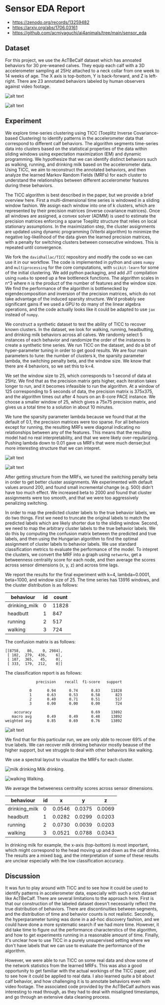 # Sensor EDA Report

- https://zenodo.org/records/13259482
- https://arxiv.org/abs/1706.03161
- https://github.com/acmiyaguchi/ai4animals/tree/main/sensor_eda

## Dataset

For this project, we use the AcTBeCalf dataset which has annoated behaviors for 30 pre-weaned calves.
They equip each calf with a 3D accelerometer sampling at 25Hz attached to a neck collar from one week to 14 weeks of age.
The X axis is top-bottom, Y is back-forward, and Z is left-right.
There are 23 annotated behaviors labeled by human observers against video footage.

![alt text](image-7.png)

![alt text](image.png)

## Experiment

We explore time-series clustering using TICC (Toeplitz Inverse Covariance-based Clustering) to identify patterns in the accelerometer data that correspond to different calf behaviors.
The algorithm segments time-series data into clusters based on the statistical properties of the data within sliding windows using expectation maximization (EM) and dynamic programming.
We hypothesize that we can identify distinct behaviors such as walking, running, and drinking milk based on the accelerometer data.
Using TICC, we aim to reconstruct the annotated behaviors, and then analyze the learned Markov Random Fields (MRFs) for each cluster to understand the relationships between different accelerometer features during these behaviors.

The TICC algorithm is best described in the paper, but we provide a brief overview here.
First a multi-dimensional time series is windowed in a sliding window fashion.
We assign each window into one of k clusters, which are represented by their precision matrices (inverse covariance matrices).
Once all windows are assigned, a convex solver (ADMM) is used to estimate the precision matrices enforcing a sparse Toeplitz structure that relies on local stationary assumptions.
In the maximization step, the cluster assignments are updated using dynamic programming (Viterbi algorithm) to minimize the negative log-likelihood of the data given the learned precision matrices, with a penalty for switching clusters between consecutive windows.
This is repeated until convergence.

We fork the `davidhallac/TICC` repository and modify the code so we can use it in our workflow.
The code is implemented in python and uses `numpy` and `multiprocessing` for the core computations, with `scikit-learn` for some of the initial clustering.
We add python packaging, and add JIT compilation using `numba` to speed up a few bottleneck functions.
The algorithm scales in n^3 where n is the product of the number of features and the window size.
We find the performance of the algorithm is bottlenecked by eigendecomposition and inversion of the precision matrices, which do not take advantage of the induced sparsity structure.
We'd probably see significant gains if we used a GPU to do many of the linear algebra operations, and the code actually looks like it could be adapted to use `jax` instead of `numpy`.

We construct a synthetic dataset to test the ability of TICC to recover known clusters.
In the dataset, we look for walking, running, headbutting, and drinking milk behaviors across all calves.
We randomly select 5 instances of each behavior and randomize the order of the instances to create a synthetic time series.
We run TICC on the dataset, and do a bit of hyper-parameter tuning in order to get good results.
We are four main parameters to tune: the number of clusters k, the sparsity parameter lambda, the switching penalty beta, and the window size.
We know that there are 4 behaviors, so we set this to k=4.

We set the window size to 25, which corresponds to 1 second of data at 25Hz.
We find that as the precision matrix gets higher, each iteration takes longer to run, and it becomes infeasible to run the algorithm.
At a window of 125 corresponding to 5 seconds of data, the precision matrix is 375x375, and the algorithm times out after 4 hours on an 8-core PACE instance.
We choose a smaller window of 25, which gives a 75x75 precision matrix, and gives us a total time to a solution in about 10 minutes.

We tune the sparsity parameter lambda because we found that at the default of 0.1, the precision matrices were too sparse.
For all behaviors except for running, the resulting MRFs were diagonal indicating no relationships between any of the features.
This means that the resulting model had no real interpretability, and that we were likely over-regularizing.
Pushing lambda down to 0.01 gave us MRFs that were much denser,but more interesting structure that we can intepret.

![alt text](image-2.png)

![alt text](image-1.png)

After getting structure from the MRFs, we tuned the switching penalty beta in order to get better cluster assignments.
We experimented with default values around 200, and found small incremental change (e.g. 500) didn't have too much effect.
We increased beta to 2000 and found that cluster assignments were too smooth, and that we were too aggressively penalizing switching.

In order to map the predicted cluster labels to the true behavior labels, we do two things.
First we need to truncate the original labels to match the predicted labels which are likely shorter due to the sliding window.
Second, we need to map the arbitrary cluster labels to the true behavior labels.
We do this by computing the confusion matrix between the predicted and true labels, and then using the Hungarian algorithm to find the optimal assignment of cluster labels to behavior labels.
We use standard classification metrics to evaluate the performance of the model.
To intepret the clusters, we convert the MRF into a graph using `networkx`, get a betweenness centrality score for each node, and then average the scores across sensor dimensions (x, y, z) and across time lags.

We report the results for the final experiment with k=4, lambda=0.0001, beta=1000, and window size of 25.
The time series has 13916 windows, and the cluster distribution is as follows:

behaviour | id | count
--- | --- | ---
drinking_milk | 0 | 11828
headbutt | 1 | 847
running | 2 | 517
walking | 3 | 724

The confusion matrix is as follows:

```
[[8758,   86,    0, 2984],
 [ 102,  279,  436,    6],
 [ 107,  365,   45,    0],
 [ 333,  179,  212,    0]]
```

The classification report is as follows:

```
              precision    recall  f1-score   support

           0       0.94      0.74      0.83     11828
           1       0.63      0.53      0.58       823
           2       0.40      0.71      0.51       517
           3       0.00      0.00      0.00       724

    accuracy                           0.69     13892
   macro avg       0.49      0.49      0.48     13892
weighted avg       0.85      0.69      0.76     13892
```

![alt text](image-3.png)

We find that for this particular run, we are only able to recover 69% of the true labels.
We can recover milk drinking behavior mostly beause of the higher support, but we struggle to deal with other behaviors like walking.

We use a spectral layout to visualize the MRFs for each cluster.

![milk drinking](image-5.png)
Milk drinking.

![walking](image-6.png)
Walking.

We average the betweeness centrality scores across sensor dimensions.

behaviour | id | x | y | z
--- | --- | --- | --- | ---
drinking_milk | 0 | 0.0546 | 0.0375 | 0.0069
headbutt | 1 | 0.0282 | 0.0299 | 0.0203
running | 2 | 0.0730 | 0.0039 | 0.0203
walking | 3 | 0.0521 | 0.0788 | 0.0343  

In drinking milk for example, the x-axis (top-bottom) is most important, which might correspond to the head moving up and down as the calf drinks.
The results are a mixed bag, and the interpretation of some of these results are unclear especially with the low classification accuracy.

## Discussion

It was fun to play around with TICC and to see how it could be used to identify patterns in accelerometer data, especially with such a rich dataset like AcTBeCalf.
There are several limitations to the approach here.
First is that our construction of the labeled dataset doesn't necessarily reflect the true distribution of behaviors.
There are discontinuities between segments, and the distribution of time and behavior counts is not realistic.
Secondly, the hyperparameter tuning was done in a ad-hoc discovery fashion, and we could have done a more systematic search if we had more time.
However, it did take time to figure out the performance characterstics of the algorithm, and how to get experiments running in a reasonable amount of time.
Finally, it's unclear how to use TICC in a purely unsupervised setting where we don't have labels that we can use to evaluate the performance of the algorithm.

However, we were able to run TICC on some real data and show some of the network statistics from the learned MRFs.
This was also a good opportunity to get familiar with the actual workings of the TICC paper, and to see how it could be applied to real data.
I also learned quite a bit about calf behavior, and how challenging it is to annotate behaviors even with video footage.
The associated code provided by the AcTBeCalf authors was interesting to read through, as they had to deal with misaligned timestamps, and go through an extensive data cleaning process.
